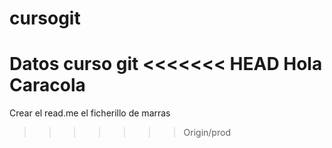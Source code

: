 cursogit
========

Datos curso git
<<<<<<< HEAD
Hola Caracola
=======

Crear el read.me el ficherillo de marras
>>>>>>> Origin/prod
